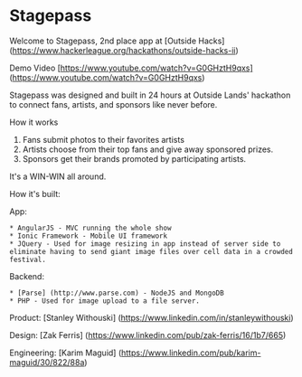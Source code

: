 Stagepass
=========

Welcome to Stagepass, 2nd place app at [Outside Hacks] (https://www.hackerleague.org/hackathons/outside-hacks-ii)

Demo Video [https://www.youtube.com/watch?v=G0GHztH9qxs] (https://www.youtube.com/watch?v=G0GHztH9qxs)

Stagepass was designed and built in 24 hours at Outside Lands' hackathon to connect fans, artists, and sponsors like never before.

How it works

1. Fans submit photos to their favorites artists
2. Artists choose from their top fans and give away sponsored prizes.
3. Sponsors get their brands promoted by participating artists.

It's a WIN-WIN all around.

How it's built:

App: 

	* AngularJS - MVC running the whole show
	* Ionic Framework - Mobile UI framework 
	* JQuery - Used for image resizing in app instead of server side to eliminate having to send giant image files over cell data in a crowded festival.

Backend: 

	* [Parse] (http://www.parse.com) - NodeJS and MongoDB
	* PHP - Used for image upload to a file server.

Product: [Stanley Withouski] (https://www.linkedin.com/in/stanleywithouski)

Design: [Zak Ferris] (https://www.linkedin.com/pub/zak-ferris/16/1b7/665)

Engineering: [Karim Maguid] (https://www.linkedin.com/pub/karim-maguid/30/822/88a)